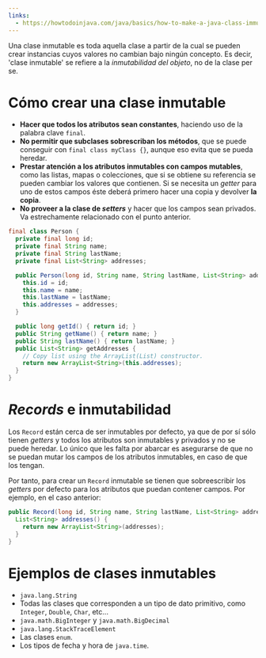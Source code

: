 ```yaml
---
links:
  - https://howtodoinjava.com/java/basics/how-to-make-a-java-class-immutable/
---
```


Una clase inmutable es toda aquella clase a partir de la cual se pueden crear instancias cuyos valores no cambian bajo ningún concepto. Es decir, 'clase inmutable' se refiere a la *inmutabilidad del objeto*, no de la clase per se.

# Cómo crear una clase inmutable

- **Hacer que todos los atributos sean constantes**, haciendo uso de la palabra clave `final`.
- **No permitir que subclases sobrescriban los métodos**, que se puede conseguir con `final class myClass {}`, aunque eso evita que se pueda heredar.
- **Prestar atención a los atributos inmutables con campos mutables**, como las listas, mapas o colecciones, que si se obtiene su referencia se pueden cambiar los valores que contienen. Si se necesita un *getter* para uno de estos campos éste deberá primero hacer una copia y devolver **la copia**.
- **No proveer a la clase de *setters*** y hacer que los campos sean privados. Va estrechamente relacionado con el punto anterior.

```java
final class Person {
  private final long id;
  private final String name;
  private final String lastName;
  private final List<String> addresses;

  public Person(long id, String name, String lastName, List<String> addresses) {
    this.id = id;
    this.name = name;
    this.lastName = lastName;
    this.addresses = addresses;
  }

  public long getId() { return id; }
  public String getName() { return name; }
  public String lastName() { return lastName; }
  public List<String> getAddresses {
    // Copy list using the ArrayList(List) constructor.
    return new ArrayList<String>(this.addresses);
  }
}
```

# *Records* e inmutabilidad

Los `Record` están cerca de ser inmutables por defecto, ya que de por sí sólo tienen *getters* y todos los atributos son inmutables y privados y no se puede heredar. Lo único que les falta por abarcar es asegurarse de que no se puedan mutar los campos de los atributos inmutables, en caso de que los tengan.

Por tanto, para crear un `Record` inmutable se tienen que sobreescribir los *getters* por defecto para los atributos que puedan contener campos. Por ejemplo, en el caso anterior:

```java
public Record(long id, String name, String lastName, List<String> addresses) {
  List<String> addresses() {
    return new ArrayList<String>(addresses);
  }
}
```

# Ejemplos de clases inmutables
- `java.lang.String`
- Todas las clases que corresponden a un tipo de dato primitivo, como `Integer`, `Double`, `Char`, etc...
- `java.math.BigInteger` y `java.math.BigDecimal`
- `java.lang.StackTraceElement`
- Las clases `enum`.
- Los tipos de fecha y hora de `java.time`.